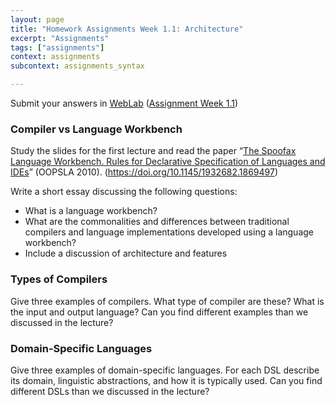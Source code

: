 ```yaml
---
layout: page
title: "Homework Assignments Week 1.1: Architecture"
excerpt: "Assignments"
tags: ["assignments"]
context: assignments
subcontext: assignments_syntax

---
```


Submit your answers in [WebLab](https://weblab.tudelft.nl/cs4200/2019-2020/) ([Assignment Week 1.1](https://weblab.tudelft.nl/cs4200/2019-2020/assignment/20428/view))

### Compiler vs Language Workbench

Study the slides for the first lecture and read the paper “[The Spoofax Language Workbench. Rules for Declarative Specification of Languages and IDEs](https://doi.org/10.1145/1932682.1869497)” (OOPSLA 2010). (<https://doi.org/10.1145/1932682.1869497>)

Write a short essay discussing the following questions:

- What is a language workbench?
- What are the commonalities and differences between traditional compilers and language implementations developed using a language workbench?
- Include a discussion of architecture and features


### Types of Compilers

Give three examples of compilers. What type of compiler are these? What is the input and output language? Can you find different examples than we discussed in the lecture?


### Domain-Specific Languages

Give three examples of domain-specific languages. For each DSL describe its domain, linguistic abstractions, and how it is typically used. Can you find different DSLs than we discussed in the lecture?

